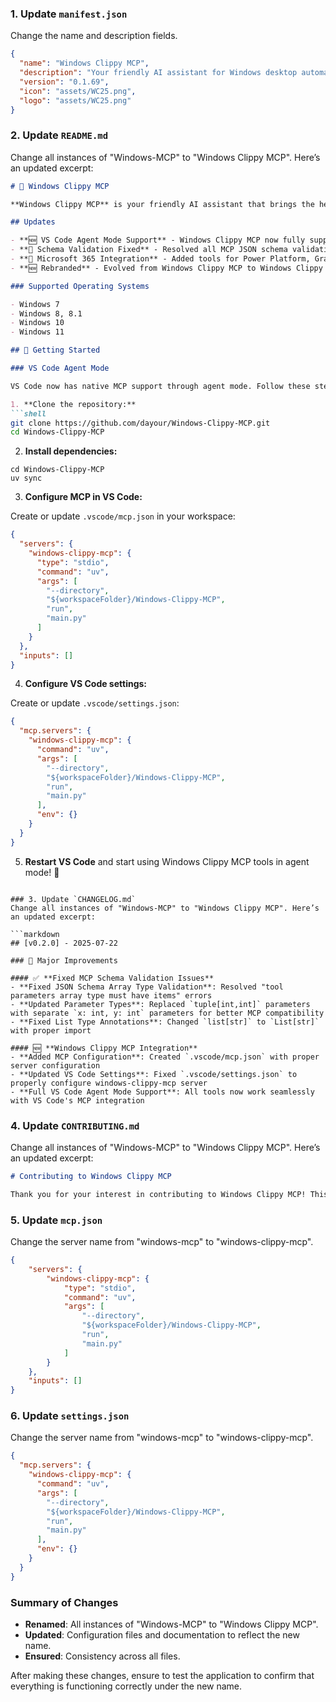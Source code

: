### 1. Update `manifest.json`
Change the name and description fields.

```json
{
  "name": "Windows Clippy MCP",
  "description": "Your friendly AI assistant for Windows desktop automation and Microsoft 365 integration",
  "version": "0.1.69",
  "icon": "assets/WC25.png",
  "logo": "assets/WC25.png"
}
```

### 2. Update `README.md`
Change all instances of "Windows-MCP" to "Windows Clippy MCP". Here’s an updated excerpt:

```markdown
# 📎 Windows Clippy MCP

**Windows Clippy MCP** is your friendly AI assistant that brings the helpful spirit of the classic Microsoft Office assistant to modern desktop automation.

## Updates

- **🆕 VS Code Agent Mode Support** - Windows Clippy MCP now fully supports VS Code's native MCP integration
- **🔧 Schema Validation Fixed** - Resolved all MCP JSON schema validation errors for seamless tool integration
- **📎 Microsoft 365 Integration** - Added tools for Power Platform, Graph API, and M365 Copilot
- **🆕 Rebranded** - Evolved from Windows Clippy MCP to Windows Clippy MCP with expanded capabilities

### Supported Operating Systems

- Windows 7
- Windows 8, 8.1
- Windows 10
- Windows 11  

## 🏁 Getting Started

### VS Code Agent Mode

VS Code now has native MCP support through agent mode. Follow these steps to set up Windows Clippy MCP:

1. **Clone the repository:**
```shell
git clone https://github.com/dayour/Windows-Clippy-MCP.git
cd Windows-Clippy-MCP
```

2. **Install dependencies:**
```shell
cd Windows-Clippy-MCP
uv sync
```

3. **Configure MCP in VS Code:**

Create or update `.vscode/mcp.json` in your workspace:
```json
{
  "servers": {
    "windows-clippy-mcp": {
      "type": "stdio",
      "command": "uv",
      "args": [
        "--directory",
        "${workspaceFolder}/Windows-Clippy-MCP",
        "run",
        "main.py"
      ]
    }
  },
  "inputs": []
}
```

4. **Configure VS Code settings:**

Create or update `.vscode/settings.json`:
```json
{
  "mcp.servers": {
    "windows-clippy-mcp": {
      "command": "uv",
      "args": [
        "--directory",
        "${workspaceFolder}/Windows-Clippy-MCP",
        "run",
        "main.py"
      ],
      "env": {}
    }
  }
}
```

5. **Restart VS Code** and start using Windows Clippy MCP tools in agent mode! 🚀
```

### 3. Update `CHANGELOG.md`
Change all instances of "Windows-MCP" to "Windows Clippy MCP". Here’s an updated excerpt:

```markdown
## [v0.2.0] - 2025-07-22

### 🎉 Major Improvements

#### ✅ **Fixed MCP Schema Validation Issues**
- **Fixed JSON Schema Array Type Validation**: Resolved "tool parameters array type must have items" errors
- **Updated Parameter Types**: Replaced `tuple[int,int]` parameters with separate `x: int, y: int` parameters for better MCP compatibility
- **Fixed List Type Annotations**: Changed `list[str]` to `List[str]` with proper import

#### 🆕 **Windows Clippy MCP Integration**
- **Added MCP Configuration**: Created `.vscode/mcp.json` with proper server configuration
- **Updated VS Code Settings**: Fixed `.vscode/settings.json` to properly configure windows-clippy-mcp server
- **Full VS Code Agent Mode Support**: All tools now work seamlessly with VS Code's MCP integration
```

### 4. Update `CONTRIBUTING.md`
Change all instances of "Windows-MCP" to "Windows Clippy MCP". Here’s an updated excerpt:

```markdown
# Contributing to Windows Clippy MCP

Thank you for your interest in contributing to Windows Clippy MCP! This document provides guidelines and instructions for contributing to this project.
```

### 5. Update `mcp.json`
Change the server name from "windows-mcp" to "windows-clippy-mcp".

```json
{
	"servers": {
		"windows-clippy-mcp": {
			"type": "stdio",
			"command": "uv",
			"args": [
				"--directory",
				"${workspaceFolder}/Windows-Clippy-MCP",
				"run",
				"main.py"
			]
		}
	},
	"inputs": []
}
```

### 6. Update `settings.json`
Change the server name from "windows-mcp" to "windows-clippy-mcp".

```json
{
  "mcp.servers": {
    "windows-clippy-mcp": {
      "command": "uv",
      "args": [
        "--directory",
        "${workspaceFolder}/Windows-Clippy-MCP",
        "run",
        "main.py"
      ],
      "env": {}
    }
  }
}
```

### Summary of Changes
- **Renamed**: All instances of "Windows-MCP" to "Windows Clippy MCP".
- **Updated**: Configuration files and documentation to reflect the new name.
- **Ensured**: Consistency across all files.

After making these changes, ensure to test the application to confirm that everything is functioning correctly under the new name.